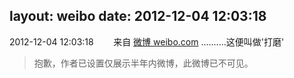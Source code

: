 layout: weibo
date: 2012-12-04 12:03:18
---
<meta name="referrer" content="no-referrer" />

2012-12-04 12:03:18  &nbsp;&nbsp;&nbsp;&nbsp;&nbsp;&nbsp; 来自 <a href="http://weibo.com/" rel="nofollow">微博 weibo.com</a>
..........这便叫做'打磨'
>  抱歉，作者已设置仅展示半年内微博，此微博已不可见。 ​​​
